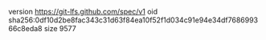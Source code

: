 version https://git-lfs.github.com/spec/v1
oid sha256:0df10d2be8fac343c31d63f84ea10f52f1d034c91e94e34df768699366c8eda8
size 9577
